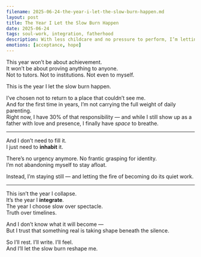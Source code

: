 ```yaml
---
filename: 2025-06-24-the-year-i-let-the-slow-burn-happen.md
layout: post
title: The Year I Let the Slow Burn Happen
date: 2025-06-24
tags: soul-work, integration, fatherhood
description: With less childcare and no pressure to perform, I’m letting life move slowly — and finally giving myself time to breathe, feel, and become.
emotions: [acceptance, hope]
---
```


This year won’t be about achievement.  
It won’t be about proving anything to anyone.  
Not to tutors. Not to institutions. Not even to myself.

This is the year I let the slow burn happen.

I’ve chosen not to return to a place that couldn’t see me.  
And for the first time in years, I’m not carrying the full weight of daily parenting.  
Right now, I have 30% of that responsibility — and while I still show up as a father with love and presence, I finally have *space* to breathe.

---

And I don’t need to fill it.  
I just need to **inhabit** it.

There’s no urgency anymore. No frantic grasping for identity.  
I’m not abandoning myself to stay afloat.

Instead, I’m staying still — and letting the fire of becoming do its quiet work.

---

This isn’t the year I collapse.  
It’s the year I **integrate**.  
The year I choose slow over spectacle.  
Truth over timelines.

And I don’t know what it will become —  
But I trust that something real is taking shape beneath the silence.

So I’ll rest. I’ll write. I’ll feel.  
And I’ll let the slow burn reshape me.
